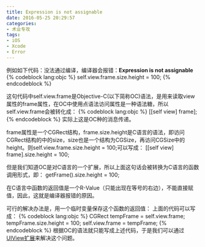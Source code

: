 ```yaml
---
title: Expression is not assignable
date: 2016-05-25 20:29:57
categories:
- 术业专攻
tags:
- iOS
- Xcode
- Error
---
```

例如如下代码：没法通过编译，编译器会报错：**Expression is not assignable**
{% codeblock lang:objc %}
self.view.frame.size.height = 100;
{% endcodeblock %}
<!-- more -->

这句代码中self.view.frame是Objective-C(以下简称OC)语法，是用来读取view属性的frame属性，在OC中使用点语法访问属性是一种语法糖，所以self.view.frame会被转化成：
{% codeblock lang:objc %}
[[self view] frame];
{% endcodeblock %}
实际上这是OC种的消息传递。

frame属性是一个CGRect结构，frame.size.height是C语言的语法，即访问CGRect结构的中的size，size也是一个结构为CGSize，再访问CGSize中的height。则self.view.frame.size.height = 100;可以写成：
[[self view] frame].size.height = 100;

但是我们知道OC是对C语言的一个扩展，所以上面这句话会被转换为C语言的函数调用形式，即：
getFrame().size.height = 100;

在C语言中函数的返回值是一个R-Value（只能出现在等号的右边），不能直接赋值，因此，这就是编译器报错的原因。

可行的解决办法是，用一个临时变量保存这个函数的返回值：
上面的代码可以写成：
{% codeblock lang:objc %}
CGRect tempFrame = self.view.frame;
tempFrame.size.height = 100;
self.view.frame = tempFrame;
{% endcodeblock %}
根据OC的语法就只能写成上述代码，于是我们可以通过[UIView扩展](http://reclusegu.github.io/2016/05/25/UIView-Extend-Property/)来解决这个问题。
